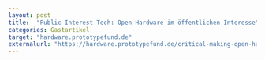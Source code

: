 ```yaml
---
layout: post
title:  "Public Interest Tech: Open Hardware im öffentlichen Interesse"
categories: Gastartikel
target: "hardware.prototypefund.de"
externalurl: "https://hardware.prototypefund.de/critical-making-open-hardware-im-oeffentlichen-interesse/"
---
```

